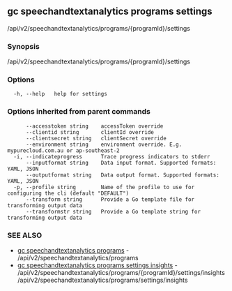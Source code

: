 ## gc speechandtextanalytics programs settings

/api/v2/speechandtextanalytics/programs/{programId}/settings

### Synopsis

/api/v2/speechandtextanalytics/programs/{programId}/settings

### Options

```
  -h, --help   help for settings
```

### Options inherited from parent commands

```
      --accesstoken string    accessToken override
      --clientid string       clientId override
      --clientsecret string   clientSecret override
      --environment string    environment override. E.g. mypurecloud.com.au or ap-southeast-2
  -i, --indicateprogress      Trace progress indicators to stderr
      --inputformat string    Data input format. Supported formats: YAML, JSON
      --outputformat string   Data output format. Supported formats: YAML, JSON
  -p, --profile string        Name of the profile to use for configuring the cli (default "DEFAULT")
      --transform string      Provide a Go template file for transforming output data
      --transformstr string   Provide a Go template string for transforming output data
```

### SEE ALSO

* [gc speechandtextanalytics programs](gc_speechandtextanalytics_programs.html)	 - /api/v2/speechandtextanalytics/programs
* [gc speechandtextanalytics programs settings insights](gc_speechandtextanalytics_programs_settings_insights.html)	 - /api/v2/speechandtextanalytics/programs/{programId}/settings/insights /api/v2/speechandtextanalytics/programs/settings/insights


